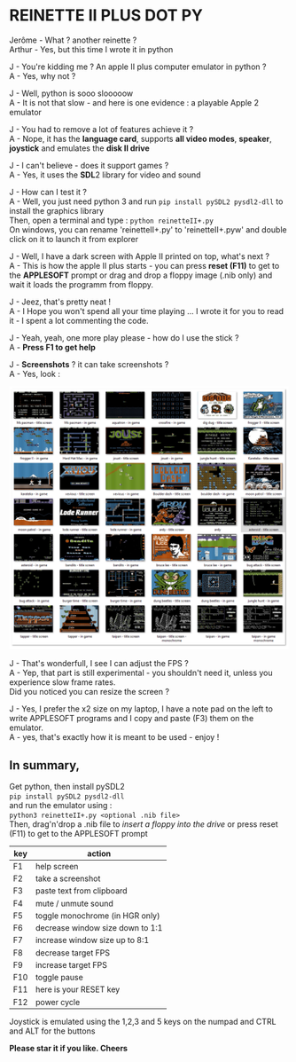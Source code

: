 
# REINETTE II PLUS DOT PY

Jerôme - What ? another reinette ?  
Arthur - Yes, but this time I wrote it in python    

J - You're kidding me ? An apple II plus computer emulator in python ?  
A - Yes, why not ?  

J - Well, python is sooo slooooow  
A - It is not that slow - and here is one evidence : a playable Apple 2 emulator  

J - You had to remove a lot of features achieve it ?  
A - Nope, it has the **language card**, supports **all video modes**, **speaker**, **joystick** and emulates the **disk II drive**    
 
J - I can't believe - does it support games ?  
A - Yes, it uses the **SDL**2 library for video and sound  

J - How can I test it ?  
A - Well, you just need python 3 and run ```pip install pySDL2 pysdl2-dll``` to install the graphics library  
    Then, open a terminal and type : ```python reinetteII+.py```    
    On windows, you can rename 'reinetteII+.py' to 'reinetteII+.pyw' and double click on it to launch it from explorer  

J - Well, I have a dark screen with Apple II printed on top, what's next ?  
A - This is how the apple II plus starts - you can press **reset (F11)** to get to the **APPLESOFT** prompt or drag and drop a floppy image (.nib only) and wait it loads the programm from floppy.  

J - Jeez, that's pretty neat !  
A - I Hope you won't spend all your time playing ... I wrote it for you to read it - I spent a lot commenting the code.  

J - Yeah, yeah, one more play please - how do I use the stick ?  
A - **Press F1 to get help**  

J - **Screenshots** ? it can take screenshots ?  
A - Yes, look :   

![screenshots](assets/screenshots.png)

J - That's wonderfull, I see I can adjust the FPS ?  
A - Yep, that part is still experimental - you shouldn't need it, unless you experience slow frame rates.  
    Did you noticed you can resize the screen ?  

J - Yes, I prefer the x2 size on my laptop, I have a note pad on the left to write APPLESOFT programs and I copy and paste (F3) them on the emulator.  
A - yes, that's exactly how it is meant to be used - enjoy !  


## In summary,

Get python, then install pySDL2   
```pip install pySDL2 pysdl2-dll```  
and run the emulator using :  
```python3 reinetteII+.py <optional .nib file>```  
Then, drag'n'drop a .nib file to *insert a floppy into the drive* or press reset (F11) to get to the APPLESOFT prompt  


| key  | action                             |
|------|------------------------------------|
| F1   | help screen                        | 
| F2   | take a screenshot                  | 
| F3   | paste text from clipboard          | 
| F4   | mute / unmute sound                | 
| F5   | toggle monochrome (in HGR only)    | 
| F6   | decrease window size down to 1:1   | 
| F7   | increase window size up to 8:1     | 
| F8   | decrease target FPS                | 
| F9   | increase target FPS                | 
| F10  | toggle pause                       | 
| F11  | here is your RESET key             | 
| F12  | power cycle                        | 


Joystick is emulated using the 1,2,3 and 5 keys on the numpad and CTRL and ALT for the buttons    


**Please star it if you like. Cheers**  
